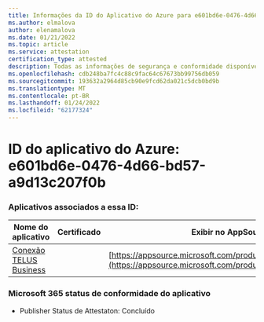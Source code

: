 ```yaml
---
title: Informações da ID do Aplicativo do Azure para e601bd6e-0476-4d66-bd57-a9d13c207f0b
ms.author: elmalova
author: elenamalova
ms.date: 01/21/2022
ms.topic: article
ms.service: attestation
certification_type: attested
description: Todas as informações de segurança e conformidade disponíveis para e601bd6e-0476-4d66-bd57-a9d13c207f0b.
ms.openlocfilehash: cdb248ba7fc4c88c9fac64c67673bb99756db059
ms.sourcegitcommit: 193632a2964d85cb90e9fcd62da021c5dcb0bd9b
ms.translationtype: MT
ms.contentlocale: pt-BR
ms.lasthandoff: 01/24/2022
ms.locfileid: "62177324"
---
```

# <a name="azure-app-id-e601bd6e-0476-4d66-bd57-a9d13c207f0b"></a>ID do aplicativo do Azure: e601bd6e-0476-4d66-bd57-a9d13c207f0b


### <a name="apps-associated-with-this-id"></a>Aplicativos associados a essa ID:
| **Nome do aplicativo** | **Certificado** | **Exibir no AppSource** |
|--------------|---------------|-----------------------|
| [Conexão TELUS Business](https://docs.microsoft.com/microsoft-365-app-certification/forward/WA200002300) |  | [https://appsource.microsoft.com/product/office/WA200002300](https://appsource.microsoft.com/product/office/WA200002300) |

### <a name="microsoft-365-app-compliance-status"></a>Microsoft 365 status de conformidade do aplicativo
- Publisher Status de Attestaton: Concluído
